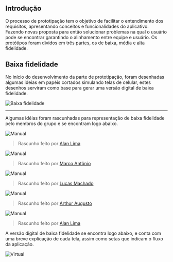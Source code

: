 ## Introdução

O processo de prototipação tem o objetivo de facilitar o entendimento dos requisitos, apresentando conceitos e funcionalidades do aplicativo. Fazendo novas proposta para então solucionar problemas na qual o usuário pode se encontrar garantindo o alinhamento entre equipe e usuário. Os protótipos foram dividos em três partes, os de baixa, média e alta fidelidade.

## Baixa fidelidade 

No início do desenvolvimento da parte de prototipação, foram desenhadas algumas ideias em papéis cortados simulando telas de celular, estes desenhos serviram como base para gerar uma versão digital de baixa fidelidade.

![Baixa fidelidade](https://i.imgur.com/2nD7qD6.jpg)

---

Algumas idéias foram rascunhadas para representação de baixa fidelidade pelo membros do grupo e se encontram logo abaixo.

![Manual](https://i.imgur.com/B2b6qgV.jpg)
> Rascunho feito por [Alan Lima](https://github.com/alanrslima)

![Manual](https://i.imgur.com/Kl7LmUt.jpg)
> Rascunho feito por [Marco Antônio](https://github.com/markinlimac)

![Manual](https://imgur.com/HAjYiLu.jpg)
> Rascunho feito por [Lucas Machado](https://github.com/lmmLucasMachado)

![Manual](https://i.imgur.com/iZ3QFbR.jpg)
> Rascunho feito por [Arthur Augusto](https://github.com/arthurarp)

![Manual](https://i.imgur.com/yTzJzXE.png)
> Rascunho feito por [Alan Lima](https://github.com/alanrslima)

A versão digital de baixa fidelidade se encontra logo abaixo, e conta com uma breve explicação de cada tela, assim como setas que indicam o fluxo da aplicação. 

![Virtual](https://i.imgur.com/TcTZjgN.jpg)
